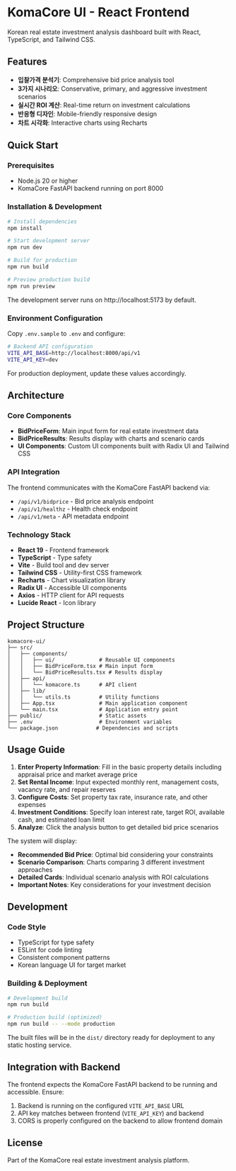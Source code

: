 # KomaCore UI - React Frontend

Korean real estate investment analysis dashboard built with React, TypeScript, and Tailwind CSS.

## Features

- **입찰가격 분석기**: Comprehensive bid price analysis tool
- **3가지 시나리오**: Conservative, primary, and aggressive investment scenarios
- **실시간 ROI 계산**: Real-time return on investment calculations
- **반응형 디자인**: Mobile-friendly responsive design
- **차트 시각화**: Interactive charts using Recharts

## Quick Start

### Prerequisites
- Node.js 20 or higher
- KomaCore FastAPI backend running on port 8000

### Installation & Development

```bash
# Install dependencies
npm install

# Start development server
npm run dev

# Build for production
npm run build

# Preview production build
npm run preview
```

The development server runs on http://localhost:5173 by default.

### Environment Configuration

Copy `.env.sample` to `.env` and configure:

```bash
# Backend API configuration
VITE_API_BASE=http://localhost:8000/api/v1
VITE_API_KEY=dev
```

For production deployment, update these values accordingly.

## Architecture

### Core Components

- **BidPriceForm**: Main input form for real estate investment data
- **BidPriceResults**: Results display with charts and scenario cards
- **UI Components**: Custom UI components built with Radix UI and Tailwind CSS

### API Integration

The frontend communicates with the KomaCore FastAPI backend via:

- `/api/v1/bidprice` - Bid price analysis endpoint
- `/api/v1/healthz` - Health check endpoint
- `/api/v1/meta` - API metadata endpoint

### Technology Stack

- **React 19** - Frontend framework
- **TypeScript** - Type safety
- **Vite** - Build tool and dev server
- **Tailwind CSS** - Utility-first CSS framework
- **Recharts** - Chart visualization library
- **Radix UI** - Accessible UI components
- **Axios** - HTTP client for API requests
- **Lucide React** - Icon library

## Project Structure

```
komacore-ui/
├── src/
│   ├── components/
│   │   ├── ui/              # Reusable UI components
│   │   ├── BidPriceForm.tsx # Main input form
│   │   └── BidPriceResults.tsx # Results display
│   ├── api/
│   │   └── komacore.ts      # API client
│   ├── lib/
│   │   └── utils.ts         # Utility functions
│   ├── App.tsx              # Main application component
│   └── main.tsx             # Application entry point
├── public/                  # Static assets
├── .env                     # Environment variables
└── package.json            # Dependencies and scripts
```

## Usage Guide

1. **Enter Property Information**: Fill in the basic property details including appraisal price and market average price
2. **Set Rental Income**: Input expected monthly rent, management costs, vacancy rate, and repair reserves
3. **Configure Costs**: Set property tax rate, insurance rate, and other expenses
4. **Investment Conditions**: Specify loan interest rate, target ROI, available cash, and estimated loan limit
5. **Analyze**: Click the analysis button to get detailed bid price scenarios

The system will display:
- **Recommended Bid Price**: Optimal bid considering your constraints
- **Scenario Comparison**: Charts comparing 3 different investment approaches
- **Detailed Cards**: Individual scenario analysis with ROI calculations
- **Important Notes**: Key considerations for your investment decision

## Development

### Code Style
- TypeScript for type safety
- ESLint for code linting
- Consistent component patterns
- Korean language UI for target market

### Building & Deployment
```bash
# Development build
npm run build

# Production build (optimized)
npm run build -- --mode production
```

The built files will be in the `dist/` directory ready for deployment to any static hosting service.

## Integration with Backend

The frontend expects the KomaCore FastAPI backend to be running and accessible. Ensure:

1. Backend is running on the configured `VITE_API_BASE` URL
2. API key matches between frontend (`VITE_API_KEY`) and backend
3. CORS is properly configured on the backend to allow frontend domain

## License

Part of the KomaCore real estate investment analysis platform.
